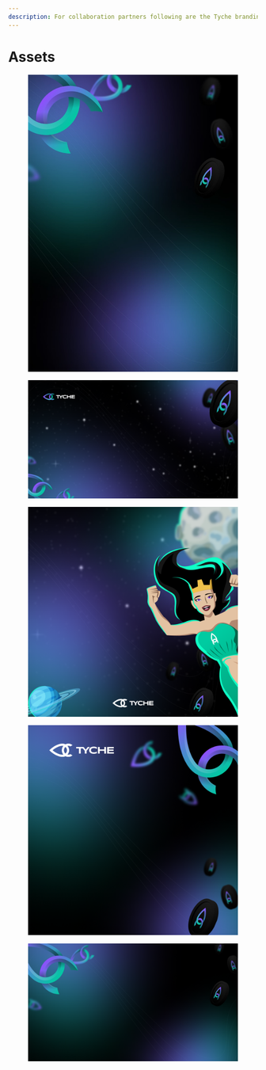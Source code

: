 ```yaml
---
description: For collaboration partners following are the Tyche branding assets .
---
```


# Assets



<div>

<figure><img src="../.gitbook/assets/a4.jpeg" alt=""><figcaption></figcaption></figure>

 

<figure><img src="../.gitbook/assets/Activity Announcment.png" alt=""><figcaption></figcaption></figure>

 

<figure><img src="../.gitbook/assets/Event Announcement.png" alt=""><figcaption></figcaption></figure>

 

<figure><img src="../.gitbook/assets/Partnership Announcment (small).png" alt=""><figcaption></figcaption></figure>

 

<figure><img src="../.gitbook/assets/Partnership Announcment.png" alt=""><figcaption></figcaption></figure>

</div>
